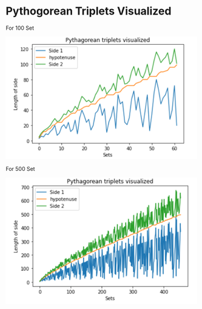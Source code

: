 # Pythogorean Triplets Visualized

For 100 Set

![For_100Set](https://github.com/johnsebin97/Pythogorean-Triplets/blob/main/Images/pythogorean_Set%3D100.PNG)

For 500 Set

![Pythogorean_Visualized](https://github.com/johnsebin97/Pythogorean-Triplets/blob/main/Images/pythogorean.PNG)

